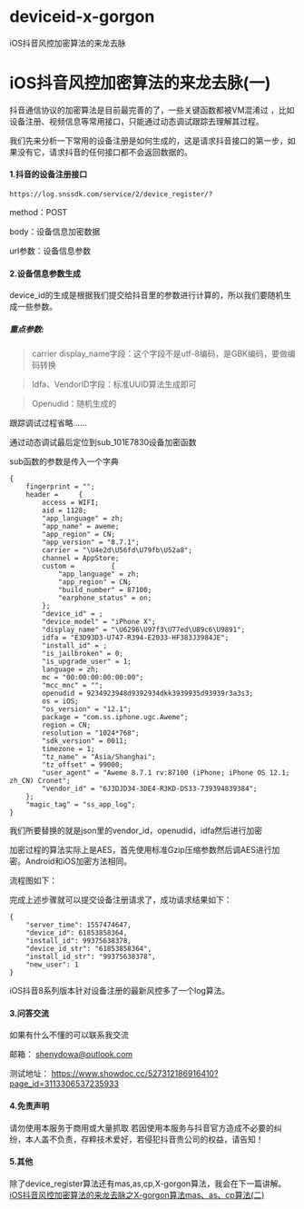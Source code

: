 # deviceid-x-gorgon
iOS抖音风控加密算法的来龙去脉


# iOS抖音风控加密算法的来龙去脉(一)

抖音通信协议的加密算法是目前最完善的了，一些关键函数都被VM混淆过 ，比如设备注册、视频信息等常用接口，只能通过动态调试跟踪去理解其过程。

我们先来分析一下常用的设备注册是如何生成的，这是请求抖音接口的第一步，如果没有它，请求抖音的任何接口都不会返回数据的。

#### 1.抖音的设备注册接口

```
https://log.snssdk.com/service/2/device_register/?
```
method：POST

body：设备信息加密数据

url参数：设备信息参数  

#### 2.设备信息参数生成
device_id的生成是根据我们提交给抖音里的参数进行计算的，所以我们要随机生成一些参数。

##### 重点参数:
> carrier
display_name字段：这个字段不是utf-8编码，是GBK编码，要做编码转换

> Idfa、VendorID字段：标准UUID算法生成即可

> Openudid：随机生成的

跟踪调试过程省略……

通过动态调试最后定位到sub_101E7830设备加密函数

sub函数的参数是传入一个字典

```
{
    fingerprint = "";
    header =     {
        access = WIFI;
        aid = 1128;
        "app_language" = zh;
        "app_name" = aweme;
        "app_region" = CN;
        "app_version" = "8.7.1";
        carrier = "\U4e2d\U56fd\U79fb\U52a8";
        channel = AppStore;
        custom =         {
            "app_language" = zh;
            "app_region" = CN;
            "build_number" = 87100;
            "earphone_status" = on;
        };
        "device_id" = ;
        "device_model" = "iPhone X";
        "display_name" = "\U6296\U97f3\U77ed\U89c6\U9891";
        idfa = "E3D93D3-U747-R394-E2033-HF383J3984JE";
        "install_id" = ;
        "is_jailbroken" = 0;
        "is_upgrade_user" = 1;
        language = zh;
        mc = "00:00:00:00:00:00";
        "mcc_mnc" = "";
        openudid = 9234923948d9392934dkk3939935d93939r3a3s3;
        os = iOS;
        "os_version" = "12.1";
        package = "com.ss.iphone.ugc.Aweme";
        region = CN;
        resolution = "1024*768";
        "sdk_version" = 0011;
        timezone = 1;
        "tz_name" = "Asia/Shanghai";
        "tz_offset" = 99000;
        "user_agent" = "Aweme 8.7.1 rv:87100 (iPhone; iPhone OS 12.1; zh_CN) Cronet";
        "vendor_id" = "6J3DJD34-3DE4-R3KD-DS33-739394839384";
    };
    "magic_tag" = "ss_app_log";
}

```

我们所要替换的就是json里的vendor_id，openudid，idfa然后进行加密

加密过程的算法实际上是AES，首先使用标准Gzip压缩参数然后调AES进行加密。Android和iOS加密方法相同。

流程图如下：


完成上述步骤就可以提交设备注册请求了，成功请求结果如下：

```
{
	"server_time": 1557474647,
	"device_id": 61853858364,
	"install_id": 99375638378,
	"device_id_str": "61853858364",
	"install_id_str": "99375638378",
	"new_user": 1
}
```


iOS抖音8系列版本针对设备注册的最新风控多了一个log算法。

#### 3.问答交流
如果有什么不懂的可以联系我交流

邮箱：
shenydowa@outlook.com


测试地址：
https://www.showdoc.cc/527312186916410?page_id=3113306537235933



#### 4.免责声明

请勿使用本服务于商用或大量抓取
若因使用本服务与抖音官方造成不必要的纠纷，本人盖不负责，存粹技术爱好，若侵犯抖音贵公司的权益，请告知！

#### 5.其他
除了device_register算法还有mas,as,cp,X-gorgon算法，我会在下一篇讲解。
[iOS抖音风控加密算法的来龙去脉之X-gorgon算法mas、as、cp算法(二)]()


